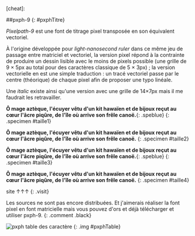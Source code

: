[table]: imgs/pxph/pxphTable.png

[sourcesGitHub]: sorry
    "Sources sur GitHub"

[cheat]:

<div markdown=1 class="col-left">

##pxph-9 {: #pxphTitre}

_Pixelpath-9_ est une font de titrage pixel transposée en son équivalent vectoriel.

À l'origine développée pour _light-nanosecond ruler_ dans ce même jeu de passage entre matriciel et vectoriel, la version pixel répond à la contrainte de produire un dessin lisible avec le moins de pixels possible (une grille de 9 × 5px au total pour des caractères classique de 5 × 3px) ; la version vectorielle en est une simple traduction : un tracé vectoriel passe par le centre (théorique) de chaque pixel afin de proposer une typo linéale.

Une _italic_ existe ainsi qu'une version avec une grille de 14×7px mais il me faudrait les retravailler.

**Ô mage aztèque, l'écuyer vêtu d'un kit hawaïen et de bijoux reçut au cœur l'âcre piqûre, de l'île où arrive son frêle canoë.**{: .speblue}
{: .specimen #taille1}

**Ô mage aztèque, l'écuyer vêtu d'un kit hawaïen et de bijoux reçut au cœur l'âcre piqûre, de l'île où arrive son frêle canoë.**
{: .specimen #taille2}

**Ô mage aztèque, l'écuyer vêtu d'un kit hawaïen et de bijoux reçut au cœur l'âcre piqûre, de l'île où arrive son frêle canoë.**{: .speblue}
{: .specimen #taille3}

**Ô mage aztèque, l'écuyer vêtu d'un kit hawaïen et de bijoux reçut au cœur l'âcre piqûre, de l'île où arrive son frêle canoë.**
{: .specimen #taille4}

</div>

<div markdown=1 class="col-right">

site ↑↑↑
{: .visit}

Les sources ne sont pas encore distribuées. Et j'aimerais réaliser la font pixel en font matricielle mais vous pouvez d'ors et déjà télécharger et utiliser pxph-9.
{: .comment .black}

![pxph table des caractère][table]
{: .img #pxphTable}

<!-- [Sources <span class="sym">↗</span>][sourcesGitHub]{: .sources target="blank"}
{: .sourcesp} -->

</div>
